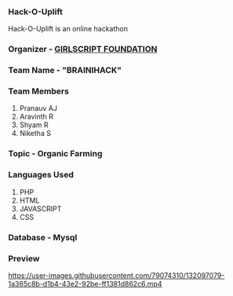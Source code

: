 ### Hack-O-Uplift

Hack-O-Uplift is an online hackathon 

### Organizer - [GIRLSCRIPT FOUNDATION](https://uplift.girlscript.tech/about.html#about-girlscript)

### Team Name - "BRAINIHACK"

### Team Members

1. Pranauv AJ
2. Aravinth R
3. Shyam R
4. Niketha S

### Topic - Organic Farming

### Languages Used

1. PHP
2. HTML
3. JAVASCRIPT
4. CSS

### Database - Mysql

### Preview

https://user-images.githubusercontent.com/79074310/132097079-1a365c8b-d1b4-43e2-92be-ff1381d862c6.mp4
